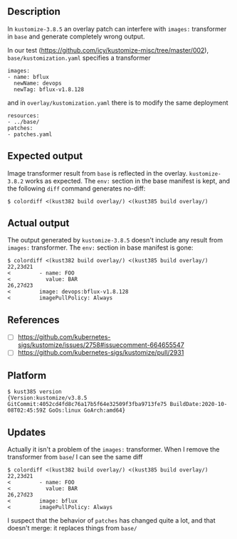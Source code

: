 ## Description

In `kustomize-3.8.5` an overlay patch can interfere with `images:`
transformer in `base` and generate completely wrong output.

In our test (https://github.com/icy/kustomize-misc/tree/master/002),
`base/kustomization.yaml` specifies a transformer

```
images:
- name: bflux
  newName: devops
  newTag: bflux-v1.8.128
```

and in `overlay/kustomization.yaml` there is to modify the same deployment

```
resources:
- ../base/
patches:
- patches.yaml
```

## Expected output

Image transformer result from `base` is reflected in the overlay.
`kustomize-3.8.2` works as expected. The `env:` section in the
base manifest is kept, and the following `diff` command generates no-diff:

```
$ colordiff <(kust382 build overlay/) <(kust385 build overlay/)
```

## Actual output

The output generated by `kustomize-3.8.5` doesn't include any result
from `images:` transformer. The `env:` section in base manifest
is gone:


```
$ colordiff <(kust382 build overlay/) <(kust385 build overlay/)
22,23d21
<         - name: FOO
<           value: BAR
26,27d23
<         image: devops:bflux-v1.8.128
<         imagePullPolicy: Always
```

## References

- [ ] https://github.com/kubernetes-sigs/kustomize/issues/2758#issuecomment-664655547
- [ ] https://github.com/kubernetes-sigs/kustomize/pull/2931

## Platform

```
$ kust385 version
{Version:kustomize/v3.8.5 GitCommit:4052cd4fd8c76a17b5f64e32509f3fba9713fe75 BuildDate:2020-10-08T02:45:59Z GoOs:linux GoArch:amd64}
```

## Updates

Actually it isn't a problem of the `images:` transformer.
When I remove the transformer from `base`/ I can see the same diff

```
$ colordiff <(kust382 build overlay/) <(kust385 build overlay/)
22,23d21
<         - name: FOO
<           value: BAR
26,27d23
<         image: bflux
<         imagePullPolicy: Always
```

I suspect that the behavior of `patches` has changed quite a lot,
and that doesn't merge: it replaces things from `base/`
